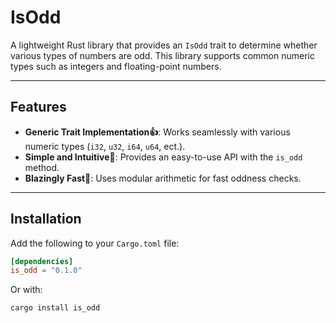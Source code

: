 # IsOdd

A lightweight Rust library that provides an `IsOdd` trait to determine whether various types of numbers are odd. This library supports common numeric types such as integers and floating-point numbers.

---

## Features

- **Generic Trait Implementation👍**: Works seamlessly with various numeric types (`i32`, `u32`, `i64`, `u64`, ect.).
- **Simple and Intuitive🍃**: Provides an easy-to-use API with the `is_odd` method.
- **Blazingly Fast🚀**: Uses modular arithmetic for fast oddness checks.

---

## Installation

Add the following to your `Cargo.toml` file:

```toml
[dependencies]
is_odd = "0.1.0"
```

Or with:
```
cargo install is_odd
```
